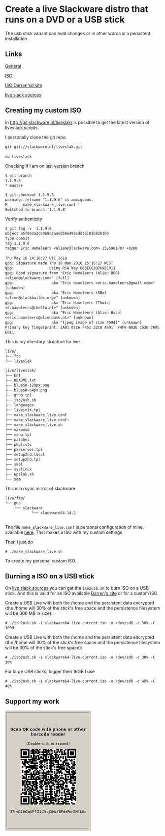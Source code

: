 # Create a live Slackware distro that runs on a DVD or a USB stick

The usb stick variant can hold changes or in other words is a persistent installation.

## Links

[General](https://docs.slackware.com/slackware:liveslak)

[ISO](https://docs.slackware.com/slackware:liveslak#downloading_iso_images)

[ISO Darren'sd site](http://slackware.uk/people/alien-slacklive/)

[live slack sources](http://git.slackware.nl/liveslak/)


## Creating my custom ISO 

In http://git.slackware.nl/liveslak/ is possible to get the latest version of liveslack scripts.

I personally clone the git repo.

```
git git://slackware.nl/liveslak.git

cd liveslack

```

Checking if I am on last version branch

```
$ git branch         
1.1.9.8
* master
```

```
$ git checkout 1.1.9.8
warning: refname '1.1.9.8' is ambiguous.
M       make_slackware_live.conf
Switched to branch '1.1.9.8'
```

Verify authenticity 

```
$ git tag -v  1.1.9.8 
object a5f063a2c8069a3aae058e496cdd2e101b92b169
type commit
tag 1.1.9.8
tagger Eric Hameleers <alien@slackware.com> 1525961787 +0200

Thu May 10 14:16:27 UTC 2018
gpg: Signature made Thu 10 May 2018 15:16:27 WEST
gpg:                using RSA key 883EC63B769EE011
gpg: Good signature from "Eric Hameleers (Alien BOB) <alien@slackware.com>" [full]
gpg:                 aka "Eric Hameleers <eric.hameleers@gmail.com>" [unknown]
gpg:                 aka "Eric Hameleers (SBo) <alien@slackbuilds.org>" [unknown]
gpg:                 aka "Eric Hameleers (Thuis) <e.hameleers@chello.nl>" [unknown]
gpg:                 aka "Eric Hameleers (Alien Base) <eric.hameleers@alienbase.nl>" [unknown]
gpg:                 aka "[jpeg image of size 4594]" [unknown]
Primary key fingerprint: 2AD1 07EA F451 32C8 A991  F4F9 883E C63B 769E E011
```

This is my directory structure for live 

```
live/                                                                                                                                       
├── ftp                                                                                                                                     
└── liveslak 
```

```
live/liveslak/                                                                                                                              
├── EFI                                                                                                                                     
├── README.txt                                                                                                                              
├── blueSW-128px.png                                                                                                                        
├── blueSW-64px.png                                                                                                                         
├── grub.tpl                                                                                                                                
├── iso2usb.sh                                                                                                                              
├── languages                                                                                                                               
├── liveinit.tpl                                                                                                                            
├── make_slackware_live.conf                                                                                                                
├── make_slackware_live.conf~                                                                                                               
├── make_slackware_live.sh                                                                                                                  
├── makemod                                                                                                                                 
├── menu.tpl                                                                                                                                
├── patches                                                                                                                                 
├── pkglists                                                                                                                                
├── pxeserver.tpl                                                                                                                           
├── setup2hd.local                                                                                                                          
├── setup2hd.tpl                                                                                                                            
├── skel                                                                                                                                    
├── syslinux                                                                                                                                
├── upslak.sh                                                                                                                               
└── xdm   
```

This is a rsync mirror of slackware 
```
live/ftp/                                                                                                                                   
└── pub                                                                                                                                     
    └── slackware                                                                                                                           
            └── slackware64-14.2                                                                                                                
                                           
```

The file `make_slackware_live.conf` is personal configuration of mine, available [here](https://pastebin.com/BMK0AcCX). That makes a ISO with my custom settings.

Then I just do 

```
# ./make_slackware_live.sh
```

To create my personal custom ISO.

## Burning a ISO on a USB stick


On [live slack sources](http://git.slackware.nl/liveslak/) you can get the `iso2usb.sh` to burn ISO on a USB stick. And this is valid for an ISO available [Darren's site](http://slackware.uk/people/alien-slacklive/) or for a custom ISO.

Create a USB Live with both the /home and the persistent data encrypted (the /home will 30% of the stick's free space  and the persistence filesystem will be 300 MB in size):
```
# ./iso2usb.sh -i slackware64-live-current.iso -o /dev/sdX -c 30% -C 300M 
```

Create a USB Live with both the /home and the persistent data encrypted (the /home will 30% of the stick's free space  and the persistence filesystem will be 30% of the stick's free space):
```
# ./iso2usb.sh -i slackware64-live-current.iso -o /dev/sdX -c 30% -C 30% 
```

For large USB sticks, bigger then 16GB I use 
```
# ./iso2usb.sh -i slackware64-live-current.iso -o /dev/sdX -c 40% -C 40% 
```


## Support my work

![alt text](https://github.com/InserirAquiNome/crypto/blob/master/static/image/donate.png "Logo Title Text 1")
